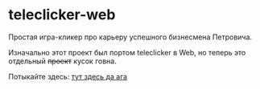 # teleclicker-web

Простая игра-кликер про карьеру успешного бизнесмена Петровича.

Изначально этот проект был портом teleclicker в Web, но теперь это отдельный ~~проект~~ кусок говна.

Потыкайте здесь: [тут здесь да ага](https://seryibaran.github.io/teleclicker-web)
